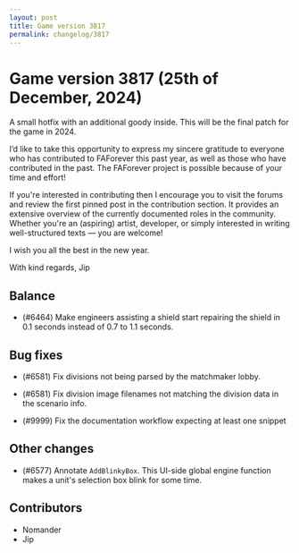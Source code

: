 ```yaml
---
layout: post
title: Game version 3817
permalink: changelog/3817
---
```


# Game version 3817 (25th of December, 2024)

A small hotfix with an additional goody inside. This will be the final patch for the game in 2024.

I’d like to take this opportunity to express my sincere gratitude to everyone who has contributed to FAForever this past year, as well as those who have contributed in the past. The FAForever project is possible because of your time and effort!

If you're interested in contributing then I encourage you to visit the forums and review the first pinned post in the contribution section. It provides an extensive overview of the currently documented roles in the community. Whether you're an (aspiring) artist, developer, or simply interested in writing well-structured texts — you are welcome!

I wish you all the best in the new year.

With kind regards,
Jip

## Balance

- (#6464) Make engineers assisting a shield start repairing the shield in 0.1 seconds instead of 0.7 to 1.1 seconds.

## Bug fixes

- (#6581) Fix divisions not being parsed by the matchmaker lobby.

- (#6581) Fix division image filenames not matching the division data in the scenario info.

- (#9999) Fix the documentation workflow expecting at least one snippet

## Other changes

- (#6577) Annotate `AddBlinkyBox`. This UI-side global engine function makes a unit's selection box blink for some time.

## Contributors

- Nomander
- Jip
